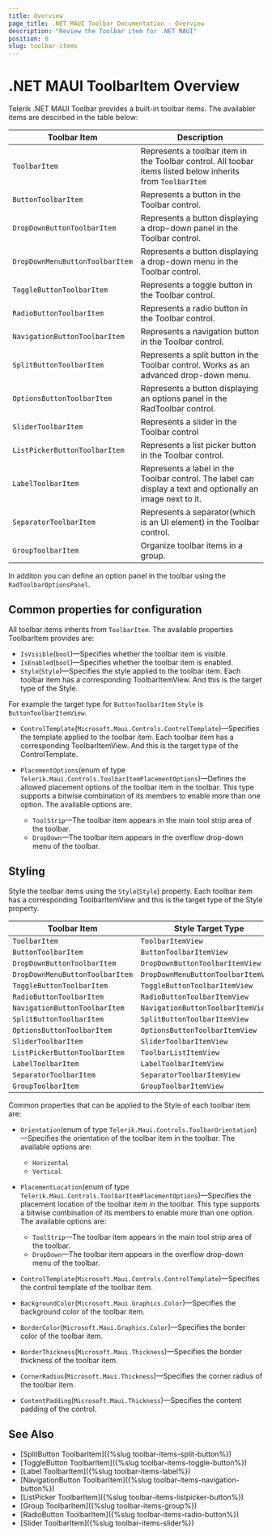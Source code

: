 ```yaml
---
title: Overview
page_title: .NET MAUI Toolbar Documentation - Overview
description: "Review the Toolbar item for .NET MAUI"
position: 0
slug: toolbar-items
---
```


# .NET MAUI ToolbarItem Overview

Telerik .NET MAUI Toolbar provides a built-in toolbar items. The availabler items are descirbed in the table below: 

| Toolbar Item | Description |
| ------------ | ------- |
| `ToolbarItem` | Represents a toolbar item in the Toolbar control. All toobar items listed below inherits from `ToolbarItem` |
| `ButtonToolbarItem` | Represents a button in the Toolbar control. |
| `DropDownButtonToolbarItem` | Represents a button displaying a drop-down panel in the Toolbar control. |
| `DropDownMenuButtonToolbarItem` | Represents a button displaying a drop-down menu in the Toolbar control. |
| `ToggleButtonToolbarItem` | Represents a toggle button in the Toolbar control. |
| `RadioButtonToolbarItem` | Represents a radio button in the Toolbar control. |
| `NavigationButtonToolbarItem` | Represents a navigation button in the Toolbar control. |
| `SplitButtonToolbarItem` | Represents a split button in the Toolbar control. Works as an advanced drop-down menu. |
| `OptionsButtonToolbarItem` | Represents a button displaying an options panel in the RadToolbar control. |
| `SliderToolbarItem` | Represents a slider in the Toolbar control |
| `ListPickerButtonToolbarItem` | Represents a list picker button in the Toolbar control. |
| `LabelToolbarItem` | Represents a label in the Toolbar control. The label can display a text and optionally an image next to it. |
| `SeparatorToolbarItem` | Represents a separator(which is an UI element) in the Toolbar control. |
| `GroupToolbarItem` | Organize toolbar items in a group. |

In additon you can define an option panel in the toolbar using the `RadToolbarOptionsPanel`.

## Common properties for configuration 

All toolbar items inherits from `ToolbarItem`. The available properties ToolbarItem provides are:

* `IsVisible`(`bool`)&mdash;Specifies whether the toolbar item is visible.
* `IsEnabled`(`bool`)&mdash;Specifies whether the toolbar item is enabled.
* `Style`(`Style`)&mdash;Specifies the style applied to the toolbar item. Each toolbar item has a corresponding ToolbarItemView. And this is the target type of the Style.

For example the target type for `ButtonToolbarItem` `Style` is `ButtonToolbarItemView`.

* `ControlTemplate`(`Microsoft.Maui.Controls.ControlTemplate`)&mdash;Specifies the template applied to the toolbar item. Each toolbar item has a corresponding ToolbarItemView. And this is the target type of the ControlTemplate.

* `PlacementOptions`(enum of type `Telerik.Maui.Controls.ToolbarItemPlacementOptions`)&mdash;Defines the allowed placement options of the toolbar item in the toolbar. This type supports a bitwise combination of its members to enable more than one option. The available options are:
	* `ToolStrip`&mdash;The toolbar item appears in the main tool strip area of the toolbar.
	* `DropDown`&mdash;The toolbar item appears in the overflow drop-down menu of the toolbar.

## Styling

Style the toolbar items using the `Style`(`Style`) property. Each toolbar item has a corresponding ToolbarItemView and this is the target type of the Style property.

| Toolbar Item | Style Target Type |
| ------------ | ------- |
| `ToolbarItem` | `ToolbarItemView` |
| `ButtonToolbarItem` | `ButtonToolbarItemView` |
| `DropDownButtonToolbarItem` | `DropDownButtonToolbarItemView` |
| `DropDownMenuButtonToolbarItem` | `DropDownMenuButtonToolbarItemView` |
| `ToggleButtonToolbarItem` | `ToggleButtonToolbarItemView` |
| `RadioButtonToolbarItem` | `RadioButtonToolbarItemView` |
| `NavigationButtonToolbarItem` | `NavigationButtonToolbarItemView` |
| `SplitButtonToolbarItem` | `SplitButtonToolbarItemView` |
| `OptionsButtonToolbarItem` | `OptionsButtonToolbarItemView` |
| `SliderToolbarItem` | `SliderToolbarItemView` |
| `ListPickerButtonToolbarItem` | `ToolbarListItemView` |
| `LabelToolbarItem` | `LabelToolbarItemView` |
| `SeparatorToolbarItem` | `SeparatorToolbarItemView` |
| `GroupToolbarItem` | `GroupToolbarItemView` |

Common properties that can be applied to the Style of each toolbar item are: 

* `Orientation`(enum of type `Telerik.Maui.Controls.ToolbarOrientation`)&mdash;Specifies the orientation of the toolbar item in the toolbar. The available options are:
	* `Horizontal`
	* `Vertical`


* `PlacementLocation`(enum of type `Telerik.Maui.Controls.ToolbarItemPlacementOptions`)&mdash;Specifies the placement location of the toolbar item in the toolbar. This type supports a bitwise combination of its members to enable more than one option. The available options are:
	* `ToolStrip`&mdash;The toolbar item appears in the main tool strip area of the toolbar.
	* `DropDown`&mdash;The toolbar item appears in the overflow drop-down menu of the toolbar.

* `ControlTemplate`(`Microsoft.Maui.Controls.ControlTemplate`)&mdash;Specifies the control template of the toolbar item.
* `BackgroundColor`(`Microsoft.Maui.Graphics.Color`)&mdash;Specifies the background color of the toolbar item.
* `BorderColor`(`Microsoft.Maui.Graphics.Color`)&mdash;Specifies the border color of the toolbar item.
* `BorderThickness`(`Microsoft.Maui.Thickness`)&mdash;Specifies the border thickness of the toolbar item.
* `CornerRadius`(`Microsoft.Maui.Thickness`)&mdash;Specifies the corner radius of the toolbar item.
* `ContentPadding`(`Microsoft.Maui.Thickness`)&mdash;Specifies the content padding of the control.

## See Also

- [SplitButton ToolbarItem]({%slug toolbar-items-split-button%})
- [ToggleButton ToolbarItem]({%slug toolbar-items-toggle-button%})
- [Label ToolbarItem]({%slug toolbar-items-label%})
- [NavigationButton ToolbarItem]({%slug toolbar-items-navigation-button%})
- [ListPicker ToolbarItem]({%slug toolbar-items-listpicker-button%})
- [Group ToolbarItem]({%slug toolbar-items-group%})
- [RadioButton ToolbarItem]({%slug toolbar-items-radio-button%})
- [Slider ToolbarItem]({%slug toolbar-items-slider%})